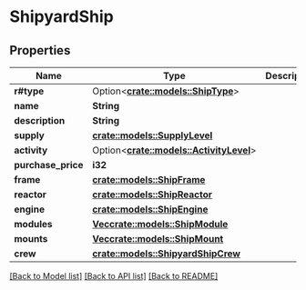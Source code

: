 # ShipyardShip

## Properties

Name | Type | Description | Notes
------------ | ------------- | ------------- | -------------
**r#type** | Option<[**crate::models::ShipType**](ShipType.md)> |  | [optional]
**name** | **String** |  | 
**description** | **String** |  | 
**supply** | [**crate::models::SupplyLevel**](SupplyLevel.md) |  | 
**activity** | Option<[**crate::models::ActivityLevel**](ActivityLevel.md)> |  | [optional]
**purchase_price** | **i32** |  | 
**frame** | [**crate::models::ShipFrame**](ShipFrame.md) |  | 
**reactor** | [**crate::models::ShipReactor**](ShipReactor.md) |  | 
**engine** | [**crate::models::ShipEngine**](ShipEngine.md) |  | 
**modules** | [**Vec<crate::models::ShipModule>**](ShipModule.md) |  | 
**mounts** | [**Vec<crate::models::ShipMount>**](ShipMount.md) |  | 
**crew** | [**crate::models::ShipyardShipCrew**](ShipyardShip_crew.md) |  | 

[[Back to Model list]](../README.md#documentation-for-models) [[Back to API list]](../README.md#documentation-for-api-endpoints) [[Back to README]](../README.md)


